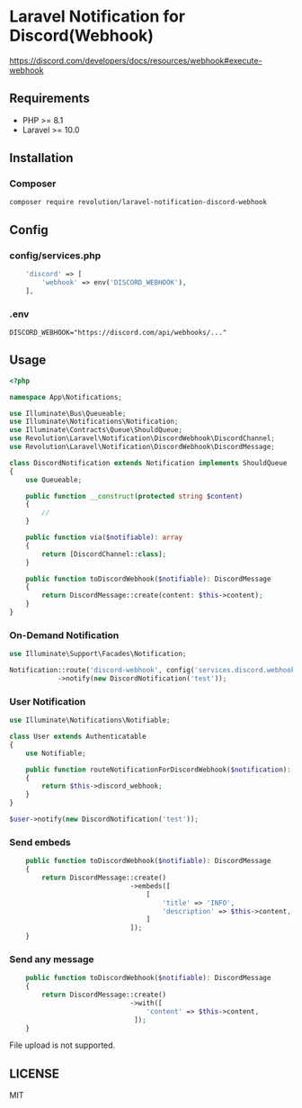 # Laravel Notification for Discord(Webhook)

https://discord.com/developers/docs/resources/webhook#execute-webhook


## Requirements
- PHP >= 8.1
- Laravel >= 10.0

## Installation

### Composer
```
composer require revolution/laravel-notification-discord-webhook
```

## Config

### config/services.php
```php
    'discord' => [
        'webhook' => env('DISCORD_WEBHOOK'),
    ],
```

### .env
```
DISCORD_WEBHOOK="https://discord.com/api/webhooks/..."
```

## Usage

```php
<?php

namespace App\Notifications;

use Illuminate\Bus\Queueable;
use Illuminate\Notifications\Notification;
use Illuminate\Contracts\Queue\ShouldQueue;
use Revolution\Laravel\Notification\DiscordWebhook\DiscordChannel;
use Revolution\Laravel\Notification\DiscordWebhook\DiscordMessage;

class DiscordNotification extends Notification implements ShouldQueue
{
    use Queueable;

    public function __construct(protected string $content)
    {
        //
    }

    public function via($notifiable): array
    {
        return [DiscordChannel::class];
    }

    public function toDiscordWebhook($notifiable): DiscordMessage
    {
        return DiscordMessage::create(content: $this->content);
    }
}
```

### On-Demand Notification

```php
use Illuminate\Support\Facades\Notification;

Notification::route('discord-webhook', config('services.discord.webhook')))
            ->notify(new DiscordNotification('test'));
```

### User Notification

```php
use Illuminate\Notifications\Notifiable;

class User extends Authenticatable
{
    use Notifiable;

    public function routeNotificationForDiscordWebhook($notification): string
    {
        return $this->discord_webhook;
    }
}
```

```php
$user->notify(new DiscordNotification('test'));
```

### Send embeds

```php
    public function toDiscordWebhook($notifiable): DiscordMessage
    {
        return DiscordMessage::create()
                              ->embeds([
                                  [
                                      'title' => 'INFO',
                                      'description' => $this->content,
                                  ]
                              ]);
    }
```

### Send any message

```php
    public function toDiscordWebhook($notifiable): DiscordMessage
    {
        return DiscordMessage::create()
                              ->with([
                                  'content' => $this->content,
                               ]);
    }
```

File upload is not supported.

## LICENSE
MIT  
